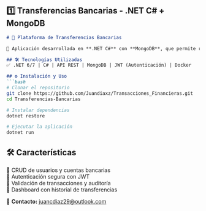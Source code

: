 ## 1️⃣ Transferencias Bancarias - .NET C# + MongoDB

```md
# 💸 Plataforma de Transferencias Bancarias  

🚀 Aplicación desarrollada en **.NET C#** con **MongoDB**, que permite realizar transferencias bancarias entre usuarios de manera segura.  

## 🛠️ Tecnologías Utilizadas  
✅ .NET 6/7 | C# | API REST | MongoDB | JWT (Autenticación) | Docker  

## ⚙️ Instalación y Uso  
```bash
# Clonar el repositorio
git clone https://github.com/Juandiaxz/Transacciones_Financieras.git
cd Transferencias-Bancarias

# Instalar dependencias
dotnet restore

# Ejecutar la aplicación
dotnet run
```
  
## 🛠️ Características  
🔹 CRUD de usuarios y cuentas bancarias  
🔹 Autenticación segura con JWT  
🔹 Validación de transacciones y auditoría  
🔹 Dashboard con historial de transferencias  

📌 **Contacto:** juancdiaz29@outlook.com 

